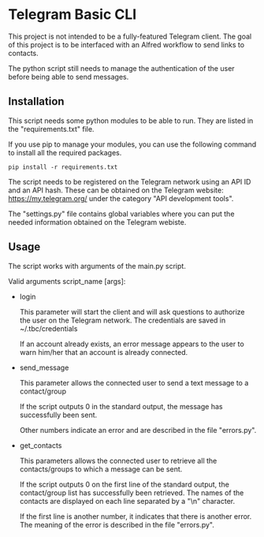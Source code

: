 # Telegram Basic CLI

This project is not intended to be a fully-featured Telegram client. The goal of this project is to be interfaced with an Alfred workflow to send links to contacts.

The python script still needs to manage the authentication of the user before being able to send messages.

## Installation

This script needs some python modules to be able to run. They are listed in the "requirements.txt" file.

If you use pip to manage your modules, you can use the following command to install all the required packages.

```
pip install -r requirements.txt
```

The script needs to be registered on the Telegram network using an API ID and an API hash.
These can be obtained on the Telegram website: https://my.telegram.org/ under the category "API development tools".

The "settings.py" file contains global variables where you can put the needed information obtained on the Telegram webiste.

## Usage

The script works with arguments of the main.py script.

Valid arguments script_name [args]:

* login

    This parameter will start the client and will ask questions to authorize the user on the Telegram network.
    The credentials are saved in ~/.tbc/credentials
    
    If an account already exists, an error message appears to the user to warn him/her that an account is already connected.
    
* send_message
    
    This parameter allows the connected user to send a text message to a contact/group
    
    If the script outputs 0 in the standard output, the message has successfully been sent.
    
    Other numbers indicate an error and are described in the file "errors.py".
    
* get_contacts
    
    This parameters allows the connected user to retrieve all the contacts/groups to which a message can be sent.
    
    If the script outputs 0 on the first line of the standard output, the contact/group list has successfully been retrieved.
    The names of the contacts are displayed on each line separated by a "\n" character.
    
    If the first line is another number, it indicates that there is another error. The meaning of the error is described in the file "errors.py".
    